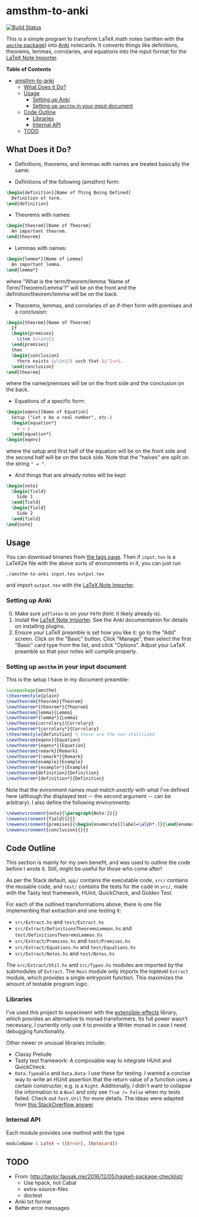 # amsthm-to-anki

[![Build Status](https://travis-ci.org/siddharthist/amsthm-to-anki.svg?branch=master)](https://travis-ci.org/siddharthist/amsthm-to-anki)

This is a simple program to transform LaTeX math notes (written with
the [`amsthm` package][amsthm]) into [Anki][anki] notecards. It converts things
like definitions, theorems, lemmas, corrolaries, and equations into the input
format for the [LaTeX Note Importer][latex-note-importer].

<!-- markdown-toc start - Don't edit this section. Run M-x markdown-toc-generate-toc again -->
**Table of Contents**

- [amsthm-to-anki](#amsthm-to-anki)
    - [What Does it Do?](#what-does-it-do)
    - [Usage](#usage)
        - [Setting up Anki](#setting-up-anki)
        - [Setting up `amsthm` in your input document](#setting-up-amsthm-in-your-input-document)
    - [Code Outline](#code-outline)
        - [Libraries](#libraries)
        - [Internal API](#internal-api)
    - [TODO](#todo)

<!-- markdown-toc end -->


## What Does it Do?

 * Definitions, theorems, and lemmas with names are treated basically the same:
  - Definitions of the following (amsthm) form:
```tex
\begin{definition}[Name of Thing Being Defined]
  Definition of term.
\end{definition}
```
  - Theorems with names:
```tex
\begin{theorem}[Name of Theorem]
  An important theorem.
\end{theorem}
```
  - Lemmas with names:
```tex
\begin{lemma*}[Name of Lemma]
  An important lemma.
\end{lemma*}
```
  where "What is the term/theorem/lemma 'Name of Term/Theorem/Lemma'?" will be
  on the front and the definition/theorem/lemma will be on the back.
 * Theorems, lemmas, and corrolaries of an if-then form with premises and a
   conclusion:
```tex
\begin{theorem}[Name of Theorem]
  If
  \begin{premises}
    \item $x\in\C$
  \end{premises}
  then
  \begin{conclusion}
    there exists $y\in\C$ such that $y^2=x$.
  \end{conclusion}
\end{theorem}
```
  where the name/premises will be on the front side and the conclusion on the
  back.
 * Equations of a specific form:
```tex
\begin{eqenv}[Name of Equation]
  Setup ("Let x be a real number", etc.)
  \begin{equation*}
    x = y
  \end{equation*}
\begin{eqenv}
```
  where the setup and first half of the equation will be on the front side and the 
  second half will be on the back side. Note that the "halves" are split on the
  string `" = "`.
 * And things that are already notes will be kept:
```tex
\begin{note}
  \begin{field}
    Side 1
  \end{field}
  \begin{field}
    Side 2
  \end{field}
\end{note}
```

## Usage

You can download binaries from [the tags page][tags]. Then if `input.tex` is a
LaTeX2e file with the above sorts of environments in it, you can just run
```
./amsthm-to-anki input.tex output.tex
```
and import `output.tex` with the [LaTeX Note Importer][latex-note-importer].

### Setting up Anki

 0. Make sure `pdflatex` is on your `PATH` (hint: it likely already is).
 1. Install the [LaTeX Note Importer][latex-note-importer].
    See the Anki documentation for details on installing plugins.
 2. Ensure your LaTeX preamble is set how you like it: go to the "Add" screen.
    Click on the "Basic" button. Click "Manage", then select the first "Basic"
    card type from the list, and click "Options". Adjust your LaTeX preamble so
    that your notes will compile properly.

### Setting up `amsthm` in your input document

This is the setup I have in my document preamble:
```latex
\usepackage{amsthm}
\theoremstyle{plain}
\newtheorem{theorem}{Theorem}
\newtheorem*{theorem*}{Theorem}
\newtheorem{lemma}{Lemma}
\newtheorem*{lemma*}{Lemma}
\newtheorem{corrolary}{Corrolary}
\newtheorem*{corrolary*}{Corrolary}
\theoremstyle{definition} % these are the non-italicized
\newtheorem{eqenv}{Equation}
\newtheorem*{eqenv*}{Equation}
\newtheorem{remark}{Remark}
\newtheorem*{remark*}{Remark}
\newtheorem{example}{Example}
\newtheorem*{example*}{Example}
\newtheorem{definition}{Definition}
\newtheorem*{definition*}{Definition}
```
Note that the evironment names must match _exactly_ with what I've defined here
(although the displayed text -- the second argument -- can be arbitrary). I also
define the following environments:
```latex
\newenvironment{note}{\paragraph{Note:}}{}
\newenvironment{field}{}{}
\newenvironment{premises}{\begin{enumerate}[label=\alph*.]}{\end{enumerate}}
\newenvironment{conclusion}{}{}
```

## Code Outline
This section is mainly for my own benefit, and was used to outline the code
before I wrote it. Still, might be useful for those who come after!

As per the Stack default, `app/` contains the executable code, `src/` contains
the reusable code, and `test/` contains the tests for the code in `src/`, made
with the Tasty test framework, HUnit, QuickCheck, and Golden Test.

For each of the outlined transformations above, there is one file implementing
that extraction and one testing it:

 * `src/Extract.hs` 
 and `test/Extract.hs`
 * `src/Extract/DefinitionsTheoremsLemmas.hs` 
 and `test/DefinitionsTheoremsLemmas.hs`
 * `src/Extract/Premises.hs` 
 and `test/Premises.hs`
 * `src/Extract/Equations.hs` 
 and `test/Equations.hs`
 * `src/Extract/Notes.hs` 
 and `test/Notes.hs`
 
The `src/Extract/Util.hs` and `src/Types.hs` modules are imported by the
submodules of `Extract`. The `Main` module only imports the toplevel `Extract`
module, which provides a single entrypoint function. This maximizes the amount
of testable program logic.

### Libraries

I've used this project to experiment with
the [extensible-effects][extensible-effects] library, which provides an
alternative to monad transformers. Its full power wasn't necessary, I currently
only use it to provide a Writer monad in case I need debugging functionality.

Other newer or unusual libraries include:
 * Classy Prelude 
 * Tasty test framework: A composable way to integrate HUnit and QuickCheck.
 * `Data.Typeable` and `Data.Data`: I use these for testing. I wanted a concise
   way to write an HUnit assertion that the return value of a function uses a
   certain constructor, e.g. is a `Right`. Additionally, I didn't want to
   collapse the information to a `Bool` and only see `True /= False` when my
   tests failed. Check out `Test.Util` for more details. The ideas were adapted
   from [this StackOverflow answer][so]

### Internal API

Each module provides one method with the type
```haskell
moduleName ∷ LaTeX → ([Error], [Notecard])
```

## TODO
 
 * From: http://taylor.fausak.me/2016/12/05/haskell-package-checklist/
   - Use hpack, not Cabal
   - extra-source-files
   - doctest
 * Anki txt format
 * Better error messages

[amsthm]: http://www.ctan.org/pkg/amsthm
[anki]: http://ankisrs.net/
[latex-note-importer]: http://reh.math.uni-duesseldorf.de/~zibrowius/LatexNoteImporter/
[extensible-effects]: https://hackage.haskell.org/package/extensible-effects
[so]: http://stackoverflow.com/questions/25587501/test-if-a-value-matches-a-constructor
[tags]: https://github.com/siddharthist/amsthm-to-anki/tags
